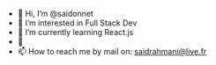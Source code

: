 - 👋 Hi, I’m @saidonnet
- 👀 I’m interested in Full Stack Dev
- 🌱 I’m currently learning React.js
- 💞️ 
- 📫 How to reach me by mail on: saidrahmani@live.fr

<!---
saidonnet/saidonnet is a ✨ special ✨ repository because its `README.md` (this file) appears on your GitHub profile.
You can click the Preview link to take a look at your changes.
--->
